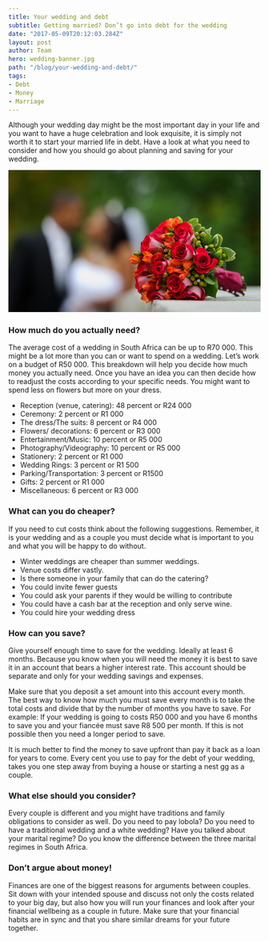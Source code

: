 ```yaml
---
title: Your wedding and debt
subtitle: Getting married? Don’t go into debt for the wedding
date: "2017-05-09T20:12:03.284Z"
layout: post
author: Team
hero: wedding-banner.jpg
path: "/blog/your-wedding-and-debt/"
tags:
- Debt
- Money
- Marriage
---
```


Although your wedding day might be the most important day in your life and you want to have a huge celebration and look exquisite, it is simply not worth it to start your married life in debt. Have a look at what you need to consider and how you should go about planning and saving for your wedding.

![Wedding bouquet](./wedding.jpg)

### How much do you actually need?

The average cost of a wedding in South Africa can be up to R70 000\. This might be a lot more than you can or want to spend on a wedding. Let’s work on a budget of R50 000\. This breakdown will help you decide how much money you actually need. Once you have an idea you can then decide how to readjust the costs according to your specific needs. You might want to spend less on flowers but more on your dress.

* Reception (venue, catering): 48 percent or R24 000
* Ceremony: 2 percent or R1 000
* The dress/The suits: 8 percent or R4 000
* Flowers/ decorations: 6 percent or R3 000
* Entertainment/Music: 10 percent or R5 000
* Photography/Videography: 10 percent or R5 000
* Stationery: 2 percent or R1 000
* Wedding Rings: 3 percent or R1 500
* Parking/Transportation: 3 percent or R1500
* Gifts: 2 percent or R1 000
* Miscellaneous: 6 percent or R3 000

### What can you do cheaper?

If you need to cut costs think about the following suggestions. Remember, it is your wedding and as a couple you must decide what is important to you and what you will be happy to do without.

* Winter weddings are cheaper than summer weddings.
* Venue costs differ vastly.
* Is there someone in your family that can do the catering?
* You could invite fewer guests
* You could ask your parents if they would be willing to contribute
* You could have a cash bar at the reception and only serve wine.
* You could hire your wedding dress

### How can you save?

Give yourself enough time to save for the wedding. Ideally at least 6 months. Because you know when you will need the money it is best to save it in an account that bears a higher interest rate. This account should be separate and only for your wedding savings and expenses.

Make sure that you deposit a set amount into this account every month.  The best way to know how much you must save every month is to take the total costs and divide that by the number of months you have to save. For example: If your wedding is going to costs R50 000 and you have 6 months to save you and your fiancée must save R8 500 per month. If this is not possible then you need a longer period to save.

It is much better to find the money to save upfront than pay it back as a loan for years to come. Every cent you use to pay for the debt of your wedding, takes you one step away from buying a house or starting a nest gg as a couple.

### What else should you consider?

Every couple is different and you might have traditions and family obligations to consider as well. Do you need to pay lobola? Do you need to have a traditional wedding and a white wedding? Have you talked about your marital regime? Do you know the difference between the three marital regimes in South Africa.

### Don’t argue about money!

Finances are one of the biggest reasons for arguments between couples. Sit down with your intended spouse and discuss not only the costs related to your big day, but also how you will run your finances and look after your financial wellbeing as a couple in future. Make sure that your financial habits are in sync and that you share similar dreams for your future together.